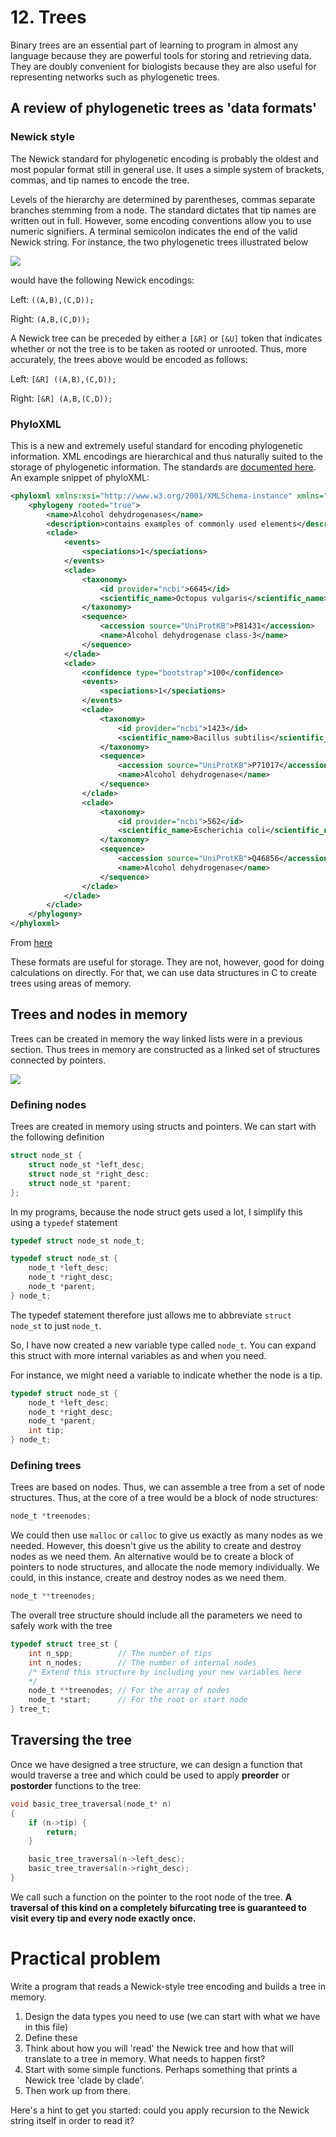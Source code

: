 # 12. Trees

Binary trees are an essential part of learning to program in almost any language because they are powerful tools for storing and retrieving data. They are doubly convenient for biologists because they are also useful for representing networks such as phylogenetic trees.

## A review of phylogenetic trees as 'data formats'

### Newick style

The Newick standard for phylogenetic encoding is probably the oldest and most popular format still in general use. It uses a simple system of brackets, commas, and tip names to encode the tree.

Levels of the hierarchy are determined by parentheses, commas separate branches stemming from a node. The standard dictates that tip names are written out in full. However, some encoding conventions allow you to use numeric signifiers. A terminal semicolon indicates the end of the valid Newick string. For instance, the two phylogenetic trees illustrated below

![](https://bytebucket.org/mhasoba/silbiocompmasterepo/raw/b19aad9f0facb8d3305b0065ac9d0ac94d2ca582/WeeklyModules/C_Programming/images/cladogram-01.png)

would have the following Newick encodings:

Left:
`((A,B),(C,D));`

Right:
`(A,B,(C,D));`

A Newick tree can be preceded by either a `[&R]` or `[&U]` token that indicates whether or not the tree is to be taken as rooted or unrooted. Thus, more accurately, the trees above would be encoded as follows:

Left:
`[&R] ((A,B),(C,D));`

Right:
`[&R] (A,B,(C,D));`

### PhyloXML

This is a new and extremely useful standard for encoding phylogenetic information. XML encodings are hierarchical and thus naturally suited to the storage of phylogenetic information. The standards are [documented here](http://www.phyloxml.org/). An example snippet of phyloXML:

```XML
<phyloxml xmlns:xsi="http://www.w3.org/2001/XMLSchema-instance" xmlns="http://www.phyloxml.org" xsi:schemaLocation="http://www.phyloxml.org http://www.phyloxml.org/1.10/phyloxml.xsd">
    <phylogeny rooted="true">
        <name>Alcohol dehydrogenases</name>
        <description>contains examples of commonly used elements</description>
        <clade>
            <events>
                <speciations>1</speciations>
            </events>
            <clade>
                <taxonomy>
                    <id provider="ncbi">6645</id>
                    <scientific_name>Octopus vulgaris</scientific_name>
                </taxonomy>
                <sequence>
                    <accession source="UniProtKB">P81431</accession>
                    <name>Alcohol dehydrogenase class-3</name>
                </sequence>
            </clade>
            <clade>
                <confidence type="bootstrap">100</confidence>
                <events>
                    <speciations>1</speciations>
                </events>
                <clade>
                    <taxonomy>
                        <id provider="ncbi">1423</id>
                        <scientific_name>Bacillus subtilis</scientific_name>
                    </taxonomy>
                    <sequence>
                        <accession source="UniProtKB">P71017</accession>
                        <name>Alcohol dehydrogenase</name>
                    </sequence>
                </clade>
                <clade>
                    <taxonomy>
                        <id provider="ncbi">562</id>
                        <scientific_name>Escherichia coli</scientific_name>
                    </taxonomy>
                    <sequence>
                        <accession source="UniProtKB">Q46856</accession>
                        <name>Alcohol dehydrogenase</name>
                    </sequence>
                </clade>
            </clade>
        </clade>
    </phylogeny>
</phyloxml>
```
From [here](http://www.phyloxml.org/examples_syntax/phyloxml_syntax_example_1.html)

These formats are useful for storage. They are not, however, good for doing calculations on directly. For that, we can use data structures in C to create trees using areas of memory.

## Trees and nodes in memory

Trees can be created in memory the way linked lists were in a previous section. Thus trees in memory are constructed as a linked set of structures connected by pointers.

![](https://bytebucket.org/mhasoba/silbiocompmasterepo/raw/aa5dcef39a0ef2bab9f48eaf2e54e2d898cea52f/WeeklyModules/C_Programming/images/_ptr_tree.png)

### Defining nodes
Trees are created in memory using structs and pointers. We can start with the following definition

```C
struct node_st {
    struct node_st *left_desc;
    struct node_st *right_desc;
    struct node_st *parent;
};
```

In my programs, because the node struct gets used a lot, I simplify this using a `typedef` statement

```C
typedef struct node_st node_t;

typedef struct node_st {
    node_t *left_desc;
    node_t *right_desc;
    node_t *parent;
} node_t;
```

The typedef statement therefore just allows me to abbreviate `struct node_st` to just `node_t`.

So, I have now created a new variable type called `node_t`. You can expand this struct with more internal variables as and when you need.

For instance, we might need a variable to indicate whether the node is a tip.

```C
typedef struct node_st {
    node_t *left_desc;
    node_t *right_desc;
    node_t *parent;
    int tip;
} node_t;
```

### Defining trees

Trees are based on nodes. Thus, we can assemble a tree from a set of node structures. Thus, at the core of a tree would be a block of node structures:

```C
node_t *treenodes;
```

We could then use `malloc` or `calloc` to give us exactly as many nodes as we needed. However, this doesn't give us the ability to create and destroy nodes as we need them. An alternative would be to create a block of pointers to node structures, and allocate the node memory individually. We could, in this instance, create and destroy nodes as we need them.

```C
node_t **treenodes;
```

The overall tree structure should include all the parameters we need to safely work with the tree

```C
typedef struct tree_st {
	int n_spp;			// The number of tips
	int n_nodes;		// The number of internal nodes
	/* Extend this structure by including your new variables here
	*/
	node_t **treenodes;	// For the array of nodes
	node_t *start;		// For the root or start node
} tree_t;
```

## Traversing the tree

Once we have designed a tree structure, we can design a function that would traverse a tree and which could be used to apply **preorder** or **postorder** functions to the tree:

```C
void basic_tree_traversal(node_t* n)
{
    if (n->tip) {
        return;
    }

    basic_tree_traversal(n->left_desc);
    basic_tree_traversal(n->right_desc);
}
```

We call such a function on the pointer to the root node of the tree. **A traversal of this kind on a completely bifurcating tree is guaranteed to visit every tip and every node exactly once.**


# Practical problem

Write a program that reads a Newick-style tree encoding and builds a tree in memory.

1. Design the data types you need to use (we can start with what we have in this file)
2. Define these
3. Think about how you will 'read' the Newick tree and how that will translate to a tree in memory. What needs to happen first?
4. Start with some simple functions. Perhaps something that prints a Newick tree 'clade by clade'. 
5. Then work up from there.

Here's a hint to get you started: could you apply recursion to the Newick string itself in order to read it?